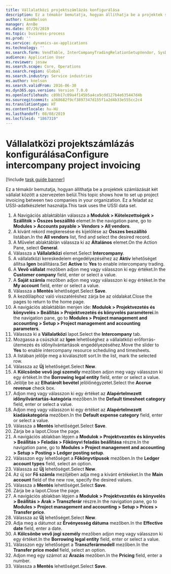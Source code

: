 ```yaml
---
title: Vállalatközi projektszámlázás konfigurálása
description: Ez a témakör bemutatja, hogyan állíthatja be a projektek számlázását két vállalat között a szervezeten belül.
author: KimANelson
manager: AnnBe
ms.date: 07/29/2019
ms.topic: business-process
ms.prod: ''
ms.service: dynamics-ax-applications
ms.technology: ''
ms.search.form: VendTable, InterCompanyTradingRelationSetupVendor, SysDataAreaSelectLookup, ProjParameters, ProjPosting, ProjTransferPrice
audience: Application User
ms.reviewer: josaw
ms.search.scope: Core, Operations
ms.search.region: Global
ms.search.industry: Service industries
ms.author: knelson
ms.search.validFrom: 2016-06-30
ms.dyn365.ops.version: Version 7.0.0
ms.openlocfilehash: c89b17c09a4f145b5a4ca9cdd127b4e635447d4b
ms.sourcegitcommit: a368682f9cf3897347d155f1a2d4b33e555cc2c4
ms.translationtype: HT
ms.contentlocale: hu-HU
ms.lasthandoff: 08/08/2019
ms.locfileid: "1867319"
---
```

# <a name="configure-intercompany-project-invoicing"></a><span data-ttu-id="befe9-103">Vállalatközi projektszámlázás konfigurálása</span><span class="sxs-lookup"><span data-stu-id="befe9-103">Configure intercompany project invoicing</span></span>

[!include [task guide banner](../../includes/task-guide-banner.md)]

<span data-ttu-id="befe9-104">Ez a témakör bemutatja, hogyan állíthatja be a projektek számlázását két vállalat között a szervezeten belül.</span><span class="sxs-lookup"><span data-stu-id="befe9-104">This topic shows how to set up project invoicing between two companies in your organization.</span></span> <span data-ttu-id="befe9-105">Ez a feladat az USSI-adatkészletet használja.</span><span class="sxs-lookup"><span data-stu-id="befe9-105">This task uses the USSI data set.</span></span>

1. <span data-ttu-id="befe9-106">A Navigációs ablaktáblán válassza a **Modulok > Kötelezettségek > Szállítók > Összes beszállító** elemet.</span><span class="sxs-lookup"><span data-stu-id="befe9-106">In the navigation pane, go to **Modules > Accounts payable > Vendors > All vendors**.</span></span>
2. <span data-ttu-id="befe9-107">A kívánt rekord megkeresése és kijelölése az **Összes beszállító** listában.</span><span class="sxs-lookup"><span data-stu-id="befe9-107">In the **All vendors** list, find and select the desired record.</span></span>
3. <span data-ttu-id="befe9-108">A Művelet ablaktáblán válassza ki az **Általános** elemet.</span><span class="sxs-lookup"><span data-stu-id="befe9-108">On the Action Pane, select **General**.</span></span>
4. <span data-ttu-id="befe9-109">Válassza a **Vállalatközi** elemet.</span><span class="sxs-lookup"><span data-stu-id="befe9-109">Select **Intercompany**.</span></span>
5. <span data-ttu-id="befe9-110">A vállalatközi kereskedelem engedélyezéséhez az **Aktív** lehetőséget állítsa **Igen** beállításra.</span><span class="sxs-lookup"><span data-stu-id="befe9-110">Set **Active** to **Yes** to enable intercompany trading.</span></span>
6. <span data-ttu-id="befe9-111">A **Vevő vállalat** mezőben adjon meg vagy válasszon ki egy értéket.</span><span class="sxs-lookup"><span data-stu-id="befe9-111">In the **Customer company** field, enter or select a value.</span></span>
7. <span data-ttu-id="befe9-112">A **Saját számla** mezőben adjon meg vagy válasszon ki egy értéket.</span><span class="sxs-lookup"><span data-stu-id="befe9-112">In the **My account** field, enter or select a value.</span></span>
8. <span data-ttu-id="befe9-113">Válassza a **Mentés** lehetőséget.</span><span class="sxs-lookup"><span data-stu-id="befe9-113">Select **Save**.</span></span>
9. <span data-ttu-id="befe9-114">A kezdőlaphoz való visszatéréshez zárja be az oldalakat.</span><span class="sxs-lookup"><span data-stu-id="befe9-114">Close the pages to return to the home page.</span></span>
10. <span data-ttu-id="befe9-115">A navigációs ablaktáblán menjen ide: **Modulok > Projektvezetés és könyvelés > Beállítás > Projektvezetés és könyvelés paraméterei**.</span><span class="sxs-lookup"><span data-stu-id="befe9-115">In the navigation pane, go to **Modules > Project management and accounting > Setup > Project management and accounting parameters**.</span></span>
11. <span data-ttu-id="befe9-116">Válassza ki a **Vállalatközi** lapot.</span><span class="sxs-lookup"><span data-stu-id="befe9-116">Select the **Intercompany** tab.</span></span>
12. <span data-ttu-id="befe9-117">Mozgassa a csúszkát az **Igen** lehetőséghez a vállalatközi erőforrás-ütemezés és időnyilvántartások engedélyezéséhez.</span><span class="sxs-lookup"><span data-stu-id="befe9-117">Move the slider to **Yes** to enable intercompany resource scheduling and timesheets.</span></span>
13. <span data-ttu-id="befe9-118">A listában jelölje meg a kiválasztott sort.</span><span class="sxs-lookup"><span data-stu-id="befe9-118">In the list, mark the selected row.</span></span>
14. <span data-ttu-id="befe9-119">Válassza az **Új** lehetőséget.</span><span class="sxs-lookup"><span data-stu-id="befe9-119">Select **New**.</span></span>
15. <span data-ttu-id="befe9-120">A **Kölcsönbe vevő jogi személy** mezőben adjon meg vagy válasszon ki egy értéket.</span><span class="sxs-lookup"><span data-stu-id="befe9-120">In the **Borrowing legal entity** field, enter or select a value.</span></span>
16. <span data-ttu-id="befe9-121">Jelölje be az **Elhatárolt bevétel** jelölőnégyzetet.</span><span class="sxs-lookup"><span data-stu-id="befe9-121">Select the **Accrue revenue** check box.</span></span>
17. <span data-ttu-id="befe9-122">Adjon meg vagy válasszon ki egy értéket az **Alapértelmezett időnyilvántartás-kategória** mezőben.</span><span class="sxs-lookup"><span data-stu-id="befe9-122">In the **Default timesheet category** field, enter or select a value.</span></span>
18. <span data-ttu-id="befe9-123">Adjon meg vagy válasszon ki egy értéket az **Alapértelmezett kiadáskategória** mezőben.</span><span class="sxs-lookup"><span data-stu-id="befe9-123">In the **Default expense category** field, enter or select a value.</span></span>
19. <span data-ttu-id="befe9-124">Válassza a **Mentés** lehetőséget.</span><span class="sxs-lookup"><span data-stu-id="befe9-124">Select **Save**.</span></span>
20. <span data-ttu-id="befe9-125">Zárja be a lapot.</span><span class="sxs-lookup"><span data-stu-id="befe9-125">Close the page.</span></span>
21. <span data-ttu-id="befe9-126">A navigációs ablakban lépjen a **Modulok > Projektvezetés és könyvelés > Beállítás > Feladás > Főkönyvi feladás beállítása** részre.</span><span class="sxs-lookup"><span data-stu-id="befe9-126">In the navigation pane, go to **Modules > Project management and accounting > Setup > Posting > Ledger posting setup**.</span></span>
22. <span data-ttu-id="befe9-127">Válasszon egy lehetőséget a **Főkönyvtípusok** mezőben.</span><span class="sxs-lookup"><span data-stu-id="befe9-127">In the **Ledger account types** field, select an option.</span></span>
23. <span data-ttu-id="befe9-128">Válassza az **Új** lehetőséget.</span><span class="sxs-lookup"><span data-stu-id="befe9-128">Select **New**.</span></span>
24. <span data-ttu-id="befe9-129">Az új sor **Fő számla** mezőjében adja meg a kívánt értékeket.</span><span class="sxs-lookup"><span data-stu-id="befe9-129">In the **Main account** field of the new row, specify the desired values.</span></span>
25. <span data-ttu-id="befe9-130">Válassza a **Mentés** lehetőséget.</span><span class="sxs-lookup"><span data-stu-id="befe9-130">Select **Save**.</span></span>
26. <span data-ttu-id="befe9-131">Zárja be a lapot.</span><span class="sxs-lookup"><span data-stu-id="befe9-131">Close the page.</span></span>
27. <span data-ttu-id="befe9-132">A navigációs ablakban lépjen a **Modulok > Projektvezetés és könyvelés > Beállítás > Árak > Transzferár** részre.</span><span class="sxs-lookup"><span data-stu-id="befe9-132">In the navigation pane, go to **Modules > Project management and accounting > Setup > Prices > Transfer price**.</span></span>
28. <span data-ttu-id="befe9-133">Válassza az **Új** lehetőséget.</span><span class="sxs-lookup"><span data-stu-id="befe9-133">Select **New**.</span></span>
29. <span data-ttu-id="befe9-134">Adja meg a dátumot az **Érvényesség dátuma** mezőben.</span><span class="sxs-lookup"><span data-stu-id="befe9-134">In the **Effective date** field, enter a date.</span></span>
30. <span data-ttu-id="befe9-135">A **Kölcsönbe vevő jogi személy** mezőben adjon meg vagy válasszon ki egy értéket.</span><span class="sxs-lookup"><span data-stu-id="befe9-135">In the **Borrowing legal entity** field, enter or select a value.</span></span>
31. <span data-ttu-id="befe9-136">Válasszon egy lehetőséget a **Transzferármodell** mezőben.</span><span class="sxs-lookup"><span data-stu-id="befe9-136">In the **Transfer price model** field, select an option.</span></span>
32. <span data-ttu-id="befe9-137">Adjon meg egy számot az **Árazás** mezőben.</span><span class="sxs-lookup"><span data-stu-id="befe9-137">In the **Pricing** field, enter a number.</span></span>
33. <span data-ttu-id="befe9-138">Válassza a **Mentés** lehetőséget.</span><span class="sxs-lookup"><span data-stu-id="befe9-138">Select **Save**.</span></span>

